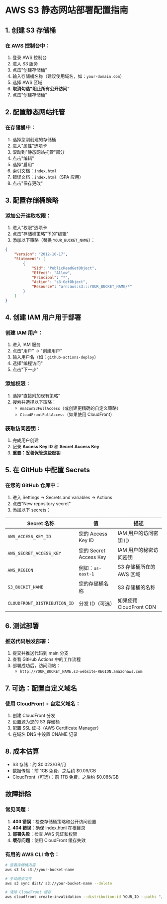 # AWS S3 静态网站部署配置指南

## 1. 创建 S3 存储桶

### 在 AWS 控制台中：
1. 登录 AWS 控制台
2. 进入 S3 服务
3. 点击"创建存储桶"
4. 输入存储桶名称（建议使用域名，如：`your-domain.com`）
5. 选择 AWS 区域
6. **取消勾选"阻止所有公开访问"**
7. 点击"创建存储桶"

## 2. 配置静态网站托管

### 在存储桶中：
1. 选择您刚创建的存储桶
2. 进入"属性"选项卡
3. 滚动到"静态网站托管"部分
4. 点击"编辑"
5. 选择"启用"
6. 索引文档：`index.html`
7. 错误文档：`index.html`（SPA 应用）
8. 点击"保存更改"

## 3. 配置存储桶策略

### 添加公开读取权限：
1. 进入"权限"选项卡
2. 点击"存储桶策略"下的"编辑"
3. 添加以下策略（替换 `YOUR_BUCKET_NAME`）：

```json
{
    "Version": "2012-10-17",
    "Statement": [
        {
            "Sid": "PublicReadGetObject",
            "Effect": "Allow",
            "Principal": "*",
            "Action": "s3:GetObject",
            "Resource": "arn:aws:s3:::YOUR_BUCKET_NAME/*"
        }
    ]
}
```

## 4. 创建 IAM 用户用于部署

### 创建 IAM 用户：
1. 进入 IAM 服务
2. 点击"用户" → "创建用户"
3. 输入用户名（如：`github-actions-deploy`）
4. 选择"编程访问"
5. 点击"下一步"

### 添加权限：
1. 选择"直接附加现有策略"
2. 搜索并选择以下策略：
   - `AmazonS3FullAccess`（或创建更精确的自定义策略）
   - `CloudFrontFullAccess`（如果使用 CloudFront）

### 获取访问密钥：
1. 完成用户创建
2. 记录 **Access Key ID** 和 **Secret Access Key**
3. **重要：妥善保管这些密钥**

## 5. 在 GitHub 中配置 Secrets

### 在您的 GitHub 仓库中：
1. 进入 Settings → Secrets and variables → Actions
2. 点击"New repository secret"
3. 添加以下 secrets：

| Secret 名称 | 值 | 描述 |
|------------|-----|------|
| `AWS_ACCESS_KEY_ID` | 您的 Access Key ID | IAM 用户的访问密钥 ID |
| `AWS_SECRET_ACCESS_KEY` | 您的 Secret Access Key | IAM 用户的秘密访问密钥 |
| `AWS_REGION` | 例如：`us-east-1` | S3 存储桶所在的 AWS 区域 |
| `S3_BUCKET_NAME` | 您的存储桶名称 | S3 存储桶的名称 |
| `CLOUDFRONT_DISTRIBUTION_ID` | 分发 ID（可选） | 如果使用 CloudFront CDN |

## 6. 测试部署

### 推送代码触发部署：
1. 提交并推送代码到 main 分支
2. 查看 GitHub Actions 中的工作流程
3. 部署成功后，访问网站：
   - `http://YOUR_BUCKET_NAME.s3-website-REGION.amazonaws.com`

## 7. 可选：配置自定义域名

### 使用 CloudFront + 自定义域名：
1. 创建 CloudFront 分发
2. 设置源为您的 S3 存储桶
3. 配置 SSL 证书（AWS Certificate Manager）
4. 在域名 DNS 中设置 CNAME 记录

## 8. 成本估算

- S3 存储：约 $0.023/GB/月
- 数据传输：前 1GB 免费，之后约 $0.09/GB
- CloudFront（可选）：前 1TB 免费，之后约 $0.085/GB

## 故障排除

### 常见问题：
1. **403 错误**：检查存储桶策略和公开访问设置
2. **404 错误**：确保 index.html 在根目录
3. **部署失败**：检查 AWS 凭证和权限
4. **缓存问题**：使用 CloudFront 缓存失效

### 有用的 AWS CLI 命令：
```bash
# 查看存储桶内容
aws s3 ls s3://your-bucket-name

# 手动同步文件
aws s3 sync dist/ s3://your-bucket-name --delete

# 清除 CloudFront 缓存
aws cloudfront create-invalidation --distribution-id YOUR_ID --paths "/*"
``` 